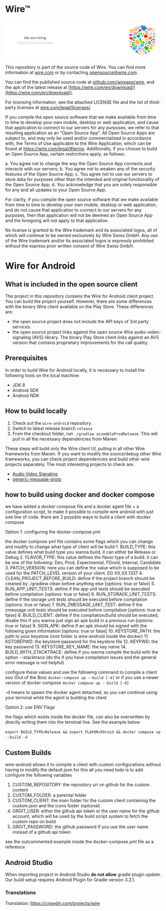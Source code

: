 # Wire™

[![Wire logo](https://github.com/wireapp/wire/blob/master/assets/header-small.png?raw=true)](https://wire.com/jobs/)

This repository is part of the source code of Wire. You can find more information at [wire.com](https://wire.com) or by contacting opensource@wire.com.

You can find the published source code at [github.com/wireapp/wire](https://github.com/wireapp/wire), and the apk of the latest release at [https://wire.com/en/download/](https://wire.com/en/download/).

For licensing information, see the attached LICENSE file and the list of third-party licenses at [wire.com/legal/licenses/](https://wire.com/legal/licenses/).

If you compile the open source software that we make available from time to time to develop your own mobile, desktop or web application, and cause that application to connect to our servers for any purposes, we refer to that resulting application as an “Open Source App”.  All Open Source Apps are subject to, and may only be used and/or commercialized in accordance with, the Terms of Use applicable to the Wire Application, which can be found at https://wire.com/legal/#terms.  Additionally, if you choose to build an Open Source App, certain restrictions apply, as follows:

a. You agree not to change the way the Open Source App connects and interacts with our servers; b. You agree not to weaken any of the security features of the Open Source App; c. You agree not to use our servers to store data for purposes other than the intended and original functionality of the Open Source App; d. You acknowledge that you are solely responsible for any and all updates to your Open Source App.

For clarity, if you compile the open source software that we make available from time to time to develop your own mobile, desktop or web application, and do not cause that application to connect to our servers for any purposes, then that application will not be deemed an Open Source App and the foregoing will not apply to that application.

No license is granted to the Wire trademark and its associated logos, all of which will continue to be owned exclusively by Wire Swiss GmbH. Any use of the Wire trademark and/or its associated logos is expressly prohibited without the express prior written consent of Wire Swiss GmbH.

# Wire for Android

## What is included in the open source client

The project in this repository contains the Wire for Android client project. You can build the project yourself. However, there are some differences with the binary Wire client available on the Play Store.
These differences are:

- the open source project does not include the API keys of 3rd party services.
- the open source project links against the open source Wire audio-video-signaling (AVS) library. The binary Play Store client links against an AVS version that contains proprietary improvements for the call quality.

## Prerequisites

In order to build Wire for Android locally, it is necessary to install the following tools on the local machine:

- JDK 8
- Android SDK
- Android NDK

## How to build locally

1. Check out the `wire-android` repository.
2. Switch to latest release branch `release`
3. From the checkout folder, run `./gradlew assembleProdRelease`. This will pull in all the necessary dependencies from Maven.

These steps will build only the Wire client UI, pulling in all other Wire frameworks from Maven. If you want to modify the source/debug other Wire frameworks, you can check project dependencies and build other wire projects separately. The most interesting projects to check are:

- [Audio Video Signaling](https://github.com/wireapp/avs)
- [generic-message-proto](https://github.com/wireapp/generic-message-proto)


## how to build using docker and docker compose

we have added a docker compose file and a docker agent file + a configuration script, to make it possible to compile wire android with just one line of code.
there are 2 possible ways to build a client with docker compose

Option 1: configuring the docker-compose.yml

the docker compose yml file contains some flags which you can change and modify to change what type of client will be build
    1. BUILD_TYPE: this value defines what build type you wanna build, it can either be Release or Debug
    2. FLAVOR_TYPE: this value defines the flavor type of a build. it can be one of the following: Dev, Prod, Experimental, FDroid, Internal, Candidate
    3. PATCH_VERSION: here you can define the value which is supposed to be used for the PATCH_LEVEL version of your client. EG XX.XX.1337
    4. CLEAN_PROJECT_BEFORE_BUILD: define if the project branch should be cleaned by ./gradlew clean before anything else [options: true or false]
    5. RUN_APP_UNIT_TESTS: define if the app unit tests should be executed before compilation  [options: true or false]
    6. RUN_STORAGE_UNIT_TESTS: define if the storage unit tests should be executed before compilation  [options: true or false]
    7. RUN_ZMESSAGE_UNIT_TEST: define if the zmessage unit tests should be executed before compilation [options: true or false]
    8. BUILD_CLIENT: define if the compilation/build should be executed, disabe this if you wanna just sign an apk build in a previous run [options: true or false]
    9. SIGN_APK: define if an apk should be signed with the following given information  [options: true or false]
    10. KEYSTORE_PATH: the path to your keystore (root folder is wire-android inside the docker)
    11. KSTOREPWD: the keystore password for the keystore file
    12. KEYPWD: the key password
    13. KEYSTORE_KEY_NAME: the key name
    14. BUILD_WITH_STACKTRACE: define if you wanna compile the build with the option --stacktrace (do ths if you have compilation issues and the general error message is not helpful)

configure these values and use the following command to compile a client ooo (Out of the Box)
`docker-compose up --build [-d]`
or if you use a newer version of docker compose
`docker compose up --build [-d]`

-d means to spawn the docker agent detached, so you can continue using your terminal while the agent is building the client

Option 2: use ENV Flags

the flags which exists inside the docker file, can also be overwritten by directly writing them into the terminal line. See the example below

`export BUILD_TYPE=Release && export FLAVOR=FDroid && docker compose up --build -d`

## Custom Builds

wire-android allows it to compile a client with custom configurations without having to modify the default.json
for this all you need todo is to add configure the following variables

1. CUSTOM_REPOSITORY: the repository uri on github for the custom content
2. CUSTOM_FOLDER: a parental folder
3. CUSTOM_CLIENT: the main folder for the custom client containing the custom.json and the icons folder (optional)
4. GRGIT_USER: either the github api token or the user name for the github account, which will be used by the build script system to fetch the custom repo on build
5. GRGIT_PASSWORD: the github password if you use the user name instead of a github api token

see the outcommented example inside the docker-compose.yml file as a reference

## Android Studio

When importing project in Android Studio **do not allow** gradle plugin update. Our build setup requires Android Plugin for Gradle version 3.2.1.

### Translations
Translation: https://crowdin.com/projects/wire
